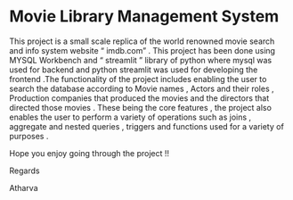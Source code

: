 # Movie Library Management System #

This project is a small scale replica of the world renowned movie search and info
system website “ imdb.com” . This project has been done using MYSQL
Workbench and “ streamlit ” library of python where mysql was used for
backend and python streamlit was used for developing the frontend .The
functionality of the project includes enabling the user to search the database
according to Movie names , Actors and their roles , Production companies that
produced the movies and the directors that directed those movies . These being
the core features , the project also enables the user to perform a variety of
operations such as joins , aggregate and nested queries , triggers and functions
used for a variety of purposes .

Hope you enjoy going through the project !!

Regards

Atharva 
